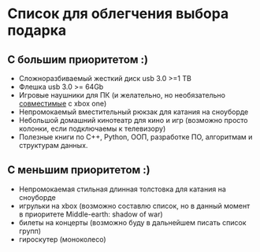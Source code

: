 # Список для облегчения выбора подарка

## С большим приоритетом :)

* Сложноразбиваемый жесткий диск usb 3.0 >=1 TB
* Флешка usb 3.0 >= 64Gb
* Игровые наушники для ПК (и желательно, но необязательно [совместимые](https://support.xbox.com/ru-RU/xbox-one/accessories/connect-compatible-headset) с xbox one)
* Непромокаемый вместительный рюкзак для катания на сноуборде
* Небольшой домашний кинотеатр для кино и игр (возможно просто колонки, если подключаемы к телевизору)
* Полезные книги по C++, Python, ООП, разработке ПО, алгоритмам и структурам данных.

## С меньшим приоритетом :)

* Непромокаемая стильная длинная толстовка для катания на сноуборде
* игрульки на xbox (возможно составлю список, но в данный момент в приоритете Middle-earth: shadow of war)
* билеты на концерты (возможно буду в дальнейшем писать список групп)
* гироскутер (моноколесо)

